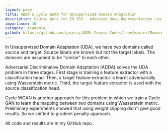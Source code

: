 ```yaml
---
layout: page
title: ADDA & Cycle WGAN for Unsupervised Domain Adaptation
description: Course Work for E9 333 - Advanced Deep Representation Learning @ IISc (Aug - Dec 2022)
importance: 16
category: Academia
github: https://github.com/jainraj/ADRL-Course-Codes/tree/master/DomainAdap
---
```


In Unsupervised Domain Adaptation (UDA), we have two domains called source and target. Source labels are known but not 
the target labels. The domains are assumed to be "similar" to each other. 

Adversarial Discriminative Domain Adaptation 
(ADDA) solves the UDA problem in three stages. First stage is training a feature extractor with a classification head. 
Then, a target feature extractor is learnt adversarially using Wasserstein metric. Third, the target feature extractor 
is used with the source classification head. 

Cycle WGAN is another approach for this problem in which we train a Cycle 
GAN to learn the mapping between two domains using Wasserstein metric. Preliminary experiments showed that using weight 
clipping didn't give good results. So we shifted to gradient penalty approach. 

All code and results are in my GitHub repo <a href="https://github.com/jainraj/ADRL-Course-Codes/tree/master/DomainAdap">
<i class="fab fa-github gh-icon"></i></a>.
